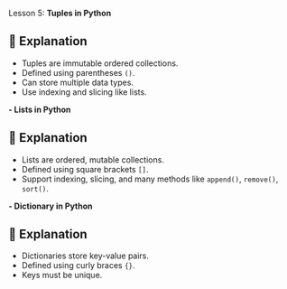 Lesson 5: 
**Tuples in Python**

## 📖 Explanation
- Tuples are immutable ordered collections.
- Defined using parentheses `()`.
- Can store multiple data types.
- Use indexing and slicing like lists.

**- Lists in Python**

## 📖 Explanation
- Lists are ordered, mutable collections.
- Defined using square brackets `[]`.
- Support indexing, slicing, and many methods like `append()`, `remove()`, `sort()`.

**- Dictionary in Python**

## 📖 Explanation
- Dictionaries store key-value pairs.
- Defined using curly braces `{}`.
- Keys must be unique.
